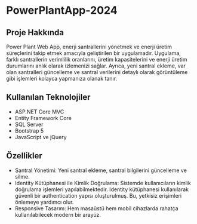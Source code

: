 # PowerPlantApp-2024
## Proje Hakkında
Power Plant Web App, enerji santrallerini yönetmek ve enerji üretim süreçlerini takip etmek amacıyla geliştirilen bir uygulamadır. Uygulama, farklı santrallerin verimlilik oranlarını, üretim kapasitelerini ve enerji üretim durumlarını anlık olarak izlemenizi sağlar. Ayrıca, yeni santral ekleme, var olan santralleri güncelleme ve santral verilerini detaylı olarak görüntüleme gibi işlemleri kolayca yapmanıza olanak tanır.

## Kullanılan Teknolojiler
- ASP.NET Core MVC
- Entity Framework Core
- SQL Server
- Bootstrap 5
- JavaScript ve jQuery


## Özellikler 
- Santral Yönetimi: Yeni santral ekleme, santral bilgilerini güncelleme ve silme.
- Identity Kütüphanesi ile Kimlik Doğrulama: Sistemde kullanıcıların kimlik doğrulama işlemleri yapılabilmektedir. Identity kütüphanesi kullanılarak güvenli bir authentication yapısı oluşturulmuş. Bu, yetkisiz erişimleri önlemeye yardımcı olur.
- Responsive Tasarım: Hem masaüstü hem mobil cihazlarda rahatça kullanılabilecek modern bir arayüz.
